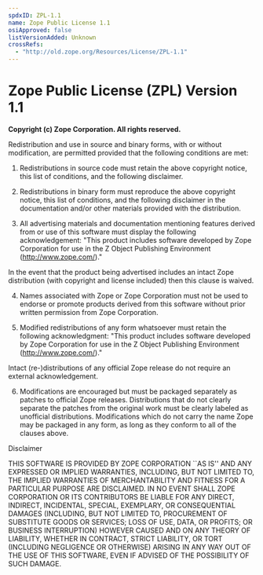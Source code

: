 ```yaml
---
spdxID: ZPL-1.1
name: Zope Public License 1.1
osiApproved: false
listVersionAdded: Unknown
crossRefs: 
  - "http://old.zope.org/Resources/License/ZPL-1.1"
---
```


# Zope Public License (ZPL) Version 1.1

**Copyright (c) Zope Corporation. All rights reserved.**

Redistribution and use in source and binary forms, with or without modification, are permitted provided that the following conditions are met:

1. Redistributions in source code must retain the above copyright notice, this list of conditions, and the following disclaimer.

2. Redistributions in binary form must reproduce the above copyright notice, this list of conditions, and the following disclaimer in the documentation and/or other materials provided with the distribution.

3. All advertising materials and documentation mentioning features derived from or use of this software must display the following acknowledgement:
  "This product includes software developed by Zope Corporation for use in the Z Object Publishing Environment (http://www.zope.com/)."

  In the event that the product being advertised includes an intact Zope distribution (with copyright and license included) then this clause is waived.

4. Names associated with Zope or Zope Corporation must not be used to endorse or promote products derived from this software without prior written permission from Zope Corporation.

5. Modified redistributions of any form whatsoever must retain the following acknowledgment:
  "This product includes software developed by Zope Corporation for use in the Z Object Publishing Environment (http://www.zope.com/)."

  Intact (re-)distributions of any official Zope release do not require an external acknowledgement.

6. Modifications are encouraged but must be packaged separately as patches to official Zope releases. Distributions that do not clearly separate the patches from the original work must be clearly labeled as unofficial distributions. Modifications which do not carry the name Zope may be packaged in any form, as long as they conform to all of the clauses above.

Disclaimer

THIS SOFTWARE IS PROVIDED BY ZOPE CORPORATION ``AS IS'' AND ANY EXPRESSED OR IMPLIED WARRANTIES, INCLUDING, BUT NOT LIMITED TO, THE IMPLIED WARRANTIES OF MERCHANTABILITY AND FITNESS FOR A PARTICULAR PURPOSE ARE DISCLAIMED. IN NO EVENT SHALL ZOPE CORPORATION OR ITS CONTRIBUTORS BE LIABLE FOR ANY DIRECT, INDIRECT, INCIDENTAL, SPECIAL, EXEMPLARY, OR CONSEQUENTIAL DAMAGES (INCLUDING, BUT NOT LIMITED TO, PROCUREMENT OF SUBSTITUTE GOODS OR SERVICES; LOSS OF USE, DATA, OR PROFITS; OR BUSINESS INTERRUPTION) HOWEVER CAUSED AND ON ANY THEORY OF LIABILITY, WHETHER IN CONTRACT, STRICT LIABILITY, OR TORT (INCLUDING NEGLIGENCE OR OTHERWISE) ARISING IN ANY WAY OUT OF THE USE OF THIS SOFTWARE, EVEN IF ADVISED OF THE POSSIBILITY OF SUCH DAMAGE.
